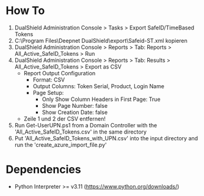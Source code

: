 # How To
1. DualShield Administration Console > Tasks > Export SafeID/TimeBased Tokens
2. C:\Program Files\Deepnet DualShield\export\Safeid-ST.xml kopieren
3. DualShield Administration Console > Reports > Tab: Reports > All_Active_SafeID_Tokens > Run
4. DualShield Administration Console > Reports > Tab: Results > All_Active_SafeID_Tokens > Export as CSV
    - Report Output Configuration
        - Format: CSV
        - Output Columns: Token Serial, Product, Login Name
        - Page Setup: 
            - Only Show Column Headers in First Page: True
            - Show Page Number: false
            - Show Creation Date: false
    - Zeile 1 und 2 der CSV entfernen!
5. Run Get-UserUPN.ps1 from a Domain Controller with the 'All_Active_SafeID_Tokens.csv' in the same directory
6. Put 'All_Active_SafeID_Tokens_with_UPN.csv' into the input directory and run the 'create_azure_import_file.py'

# Dependencies
- Python Interpreter >= v3.11 (https://www.python.org/downloads/)